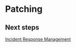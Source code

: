 # Patching

## Next steps
[Incident Response Management](https://github.com/nmcgregor/Azure-Security/blob/master/4.6-Incident-Response-Management.md)
